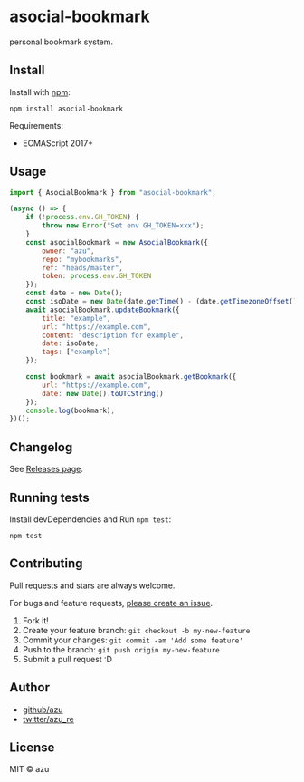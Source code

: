 # asocial-bookmark

personal bookmark system.

## Install

Install with [npm](https://www.npmjs.com/):

    npm install asocial-bookmark

Requirements:

- ECMAScript 2017+

## Usage

```js
import { AsocialBookmark } from "asocial-bookmark";

(async () => {
    if (!process.env.GH_TOKEN) {
        throw new Error("Set env GH_TOKEN=xxx");
    }
    const asocialBookmark = new AsocialBookmark({
        owner: "azu",
        repo: "mybookmarks",
        ref: "heads/master",
        token: process.env.GH_TOKEN
    });
    const date = new Date();
    const isoDate = new Date(date.getTime() - (date.getTimezoneOffset() * 60000)).toISOString();
    await asocialBookmark.updateBookmark({
        title: "example",
        url: "https://example.com",
        content: "description for example",
        date: isoDate,
        tags: ["example"]
    });

    const bookmark = await asocialBookmark.getBookmark({
        url: "https://example.com",
        date: new Date().toUTCString()
    });
    console.log(bookmark);
})();

```


## Changelog

See [Releases page](https://github.com/azu/asocial-bookmark/releases).

## Running tests

Install devDependencies and Run `npm test`:

    npm test

## Contributing

Pull requests and stars are always welcome.

For bugs and feature requests, [please create an issue](https://github.com/azu/asocial-bookmark/issues).

1. Fork it!
2. Create your feature branch: `git checkout -b my-new-feature`
3. Commit your changes: `git commit -am 'Add some feature'`
4. Push to the branch: `git push origin my-new-feature`
5. Submit a pull request :D

## Author

- [github/azu](https://github.com/azu)
- [twitter/azu_re](https://twitter.com/azu_re)

## License

MIT © azu
